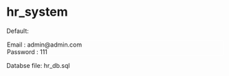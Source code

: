 # hr_system

Default: <br>
<div style="border: 1px solid white;">
  Email : admin@admin.com <br>
  Password : 111
</div>

Databse file: hr_db.sql
